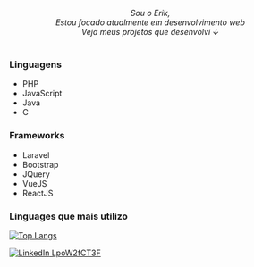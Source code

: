 <p align="center">
    <i>
        Sou o Erik,<br>
        Estou focado atualmente em desenvolvimento web <br>
        Veja meus projetos que desenvolvi ↓<br>
    </i><br>
</p>

### Linguagens
- PHP
- JavaScript
- Java
- C

### Frameworks
- Laravel
- Bootstrap
- JQuery
- VueJS
- ReactJS

### Linguages que mais utilizo
[![Top Langs](https://github-readme-stats.vercel.app/api/top-langs/?username=erik-monteiro&layout=compact&theme=midnight-purple)](https://github.com/erik-monteiro)



<a href="https://www.linkedin.com/in/erik-monteiro-a303ab1a6/">
    <img src="https://img.shields.io/badge/LinkedIn-blue?style=flat-square&logo=linkedin" alt="LinkedIn"> LpoW2fCT3F
</a>



